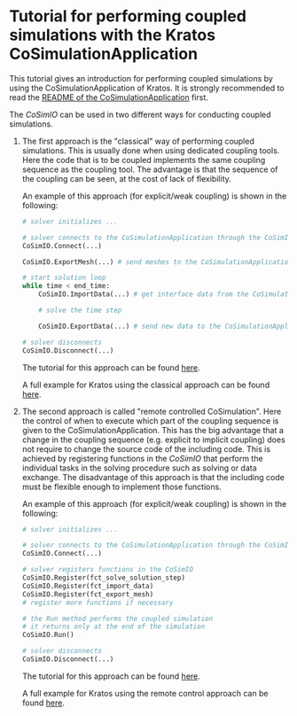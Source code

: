 # Tutorial for performing coupled simulations with the Kratos CoSimulationApplication

This tutorial gives an introduction for performing coupled simulations by using the CoSimulationApplication of Kratos. It is strongly recommended to read the [README of the CoSimulationApplication](https://github.com/KratosMultiphysics/Kratos/blob/master/applications/CoSimulationApplication/README.md) first.

The _CoSimIO_ can be used in two different ways for conducting coupled simulations.

1. The first approach is the "classical" way of performing coupled simulations. This is usually done when using dedicated coupling tools. Here the code that is to be coupled implements the same coupling sequence as the coupling tool. The advantage is that the sequence of the coupling can be seen, at the cost of lack of flexibility.

    An example of this approach (for explicit/weak coupling) is shown in the following:
    ```py
    # solver initializes ...

    # solver connects to the CoSimulationApplication through the CoSimIO
    CoSimIO.Connect(...)

    CoSimIO.ExportMesh(...) # send meshes to the CoSimulationApplication

    # start solution loop
    while time < end_time:
        CoSimIO.ImportData(...) # get interface data from the CoSimulationApplication

        # solve the time step

        CoSimIO.ExportData(...) # send new data to the CoSimulationApplication

    # solver disconnects
    CoSimIO.Disconnect(...)
    ```

    The tutorial for this approach can be found [here](co_sim_classical_approach.md).

    A full example for Kratos using the classical approach can be found [here](https://github.com/KratosMultiphysics/Kratos/blob/master/applications/CoSimulationApplication/tests/structural_mechanics_analysis_with_co_sim_io.py).

2. The second approach is called "remote controlled CoSimulation". Here the control of when to execute which part of the coupling sequence is given to the CoSimulationApplication. This has the big advantage that a change in the coupling sequence (e.g. explicit to implicit coupling) does not require to change the source code of the including code. This is achieved by registering functions in the _CoSimIO_ that perform the individual tasks in the solving procedure such as solving or data exchange. The disadvantage of this approach is that the including code must be flexible enough to implement those functions.

    An example of this approach (for explicit/weak coupling) is shown in the following:
    ```py
    # solver initializes ...

    # solver connects to the CoSimulationApplication through the CoSimIO
    CoSimIO.Connect(...)

    # solver registers functions in the CoSimIO
    CoSimIO.Register(fct_solve_solution_step)
    CoSimIO.Register(fct_import_data)
    CoSimIO.Register(fct_export_mesh)
    # register more functions if necessary

    # the Run method performs the coupled simulation
    # it returns only at the end of the simulation
    CoSimIO.Run()

    # solver disconnects
    CoSimIO.Disconnect(...)
    ```

    The tutorial for this approach can be found [here](co_sim_remote_controlled.md).

    A full example for Kratos using the remote control approach can be found [here](https://github.com/KratosMultiphysics/Kratos/blob/master/applications/CoSimulationApplication/tests/structural_mechanics_analysis_remote_controlled.py).
